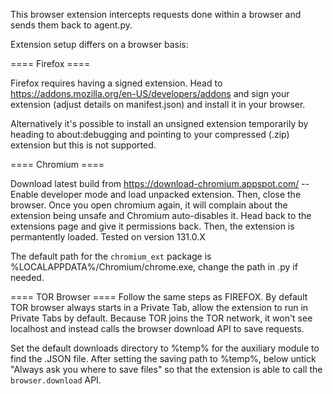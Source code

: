 This browser extension intercepts requests done within a browser and sends them
back to agent.py.

Extension setup differs on a browser basis:


==== Firefox ====

Firefox requires having a signed extension. Head to
https://addons.mozilla.org/en-US/developers/addons and sign your extension
(adjust details on manifest.json) and install it in your browser.

Alternatively it's possible to install an unsigned extension temporarily by
heading to about:debugging and pointing to your compressed (.zip) extension but
this is not supported.


==== Chromium ====

Download latest build from https://download-chromium.appspot.com/ -- Enable
developer mode and load unpacked extension. Then, close the browser. Once you
open chromium again, it will complain about the extension being unsafe and
Chromium auto-disables it. Head back to the extensions page and give it
permissions back. Then, the extension is permantently loaded. Tested on version
131.0.X

The default path for the `chromium_ext` package is %LOCALAPPDATA%/Chromium/chrome.exe,
change the path in .py if needed.

==== TOR Browser ====
Follow the same steps as FIREFOX. By default TOR browser always starts in a
Private Tab, allow the extension to run in Private Tabs by default. Because TOR
joins the TOR network, it won't see localhost and instead calls the browser
download API to save requests.

Set the default downloads directory to %temp% for the auxiliary module to find
the .JSON file. After setting the saving path to %temp%, below untick "Always
ask you where to save files" so that the extension is able to call the
`browser.download` API. 
